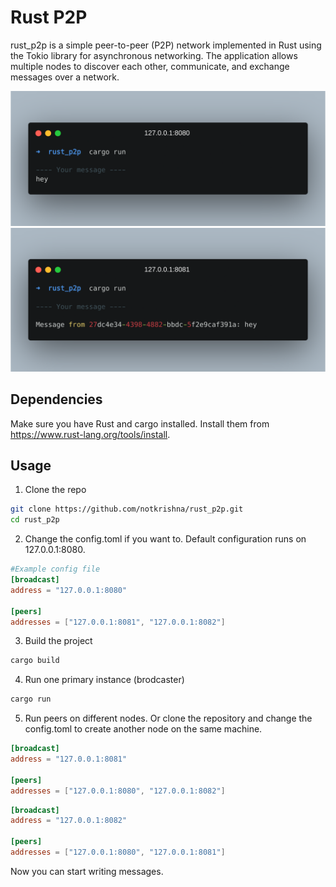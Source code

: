 # Rust P2P
rust_p2p is a simple peer-to-peer (P2P) network implemented in Rust using the Tokio library for asynchronous networking. The application allows multiple nodes to discover each other, communicate, and exchange messages over a network.

![Architecture Diagram](assets/rust_p2p_img.png)
![Rust P2P](assets/rust_p2p_img2.png)

## Dependencies
Make sure you have Rust and cargo installed. Install them from https://www.rust-lang.org/tools/install.

## Usage
1. Clone the repo
```bash
git clone https://github.com/notkrishna/rust_p2p.git
cd rust_p2p
```
2. Change the config.toml if you want to. Default configuration runs on 127.0.0.1:8080.
```toml
#Example config file
[broadcast]
address = "127.0.0.1:8080"

[peers]
addresses = ["127.0.0.1:8081", "127.0.0.1:8082"]
```

3. Build the project
```bash
cargo build
```

4. Run one primary instance (brodcaster)
```bash
cargo run
```
5. Run peers on different nodes. Or clone the repository and change the config.toml to create another node on the same machine.
```toml
[broadcast]
address = "127.0.0.1:8081"

[peers]
addresses = ["127.0.0.1:8080", "127.0.0.1:8082"]

```

```toml
[broadcast]
address = "127.0.0.1:8082"

[peers]
addresses = ["127.0.0.1:8080", "127.0.0.1:8081"]

```

Now you can start writing messages.